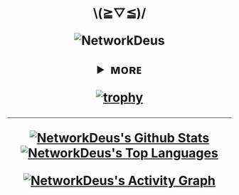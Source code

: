 <h1 align="center">\(≧▽≦)/ 

<p align="left">
    <p ><img src="https://komarev.com/ghpvc/?username=NetworkDeus&label=ᴠɪꜱɪᴛꜱ%20&color=0e75b6&style=flat" alt="NetworkDeus"/></p>
</p>
                          
<details>   
  <summary><b> ᴍᴏʀᴇ</b></summary>
    <ul>
        <br>
        <img alt="Python" height="25" width="25" src="https://raw.githubusercontent.com/devicons/devicon/master/icons/python/python-original.svg"/>&nbsp;
        <img alt="Bash" height="25" width="25" src="https://github.com/devicons/devicon/blob/master/icons/bash/bash-original.svg"/>&nbsp;
        <img alt="Linux" height="25" width="25" src="https://github.com/devicons/devicon/blob/master/icons/linux/linux-original.svg"/>&nbsp;
            <img alt="Sublime Text" height="25" width="25" src="https://www.svgrepo.com/show/354408/sublimetext-icon.svg"/>


</details>
                                    
[![trophy](https://github-profile-trophy.vercel.app/?username=NetworkDeus&theme=onestar&no-frame=true&no-bg=true)](https://github.com/ryo-ma/github-profile-trophy)

    
---  
<a href="https://github.com/NetworkDeus/github-readme-stats"><img alt="NetworkDeus's Github Stats" src="https://github-readme-stats.vercel.app/api?username=NetworkDeus&show_icons=true&count_private=true&theme=react&hide_border=true&bg_color=0D1117" /></a><a href="https://github.com/NetworkDeus/github-readme-stats"><img alt="NetworkDeus's Top Languages" src="https://github-readme-stats.vercel.app/api/top-langs/?username=NetworkDeus&langs_count=8&count_private=true&layout=compact&theme=react&hide_border=true&bg_color=0D1117" /></a>                              

<a href="https://github.com/NetworkDeus/github-readme-activity-graph"><img alt="NetworkDeus's Activity Graph" src="https://activity-graph.herokuapp.com/graph?username=NetworkDeus&bg_color=0D1117&color=5BCDEC&line=5BCDEC&point=FFFFFF&hide_border=true" /></a>

